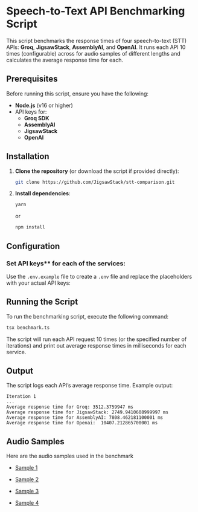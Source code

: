 # Speech-to-Text API Benchmarking Script

This script benchmarks the response times of four speech-to-text (STT) APIs: **Groq**, **JigsawStack**, **AssemblyAI**, and **OpenAI**. It runs each API 10 times (configurable) across for audio samples of different lengths and calculates the average response time for each.

## Prerequisites

Before running this script, ensure you have the following:

- **Node.js** (v16 or higher)
- API keys for:
  - **Groq SDK**
  - **AssemblyAI**
  - **JigsawStack**
  - **OpenAI**

## Installation

1. **Clone the repository** (or download the script if provided directly):
   ```bash
   git clone https://github.com/JigsawStack/stt-comparison.git
   ```

2. **Install dependencies**:
   ```bash
   yarn
   ```
   or
   ```bash
   npm install
   ```

## Configuration

### Set API keys** for each of the services:

Use the `.env.example` file to create a `.env` file and replace the placeholders with your actual API keys:


## Running the Script

To run the benchmarking script, execute the following command:

```bash
tsx benchmark.ts
```

The script will run each API request 10 times (or the specified number of iterations) and print out average response times in milliseconds for each service.

## Output

The script logs each API’s average response time. Example output:

```
Iteration 1
...
Average response time for Groq: 3512.3759947 ms
Average response time for JigsawStack: 2749.9410608999997 ms
Average response time for AssemblyAI: 7808.462181100001 ms
Average response time for Openai:  10407.212865700001 ms
```

## Audio Samples

Here are the audio samples used in the benchmark

- [Sample 1](https://uuvhpoxkzjnrvvajhnyb.supabase.co/storage/v1/object/sign/default/preview/stt-examples/stt_short_audio_sample_1.mp4?token=eyJhbGciOiJIUzI1NiIsInR5cCI6IkpXVCJ9.eyJ1cmwiOiJkZWZhdWx0L3ByZXZpZXcvc3R0LWV4YW1wbGVzL3N0dF9zaG9ydF9hdWRpb19zYW1wbGVfMS5tcDQiLCJpYXQiOjE3MzIyMDIzMDYsImV4cCI6MzE1NTMwMDY2NjMwNn0.I0-T5I-nkdeykmizHmq1Ut_Jjs66DxzApv2XbrV9MyM&t=2024-11-21T15%3A18%3A26.030Z)

- [Sample 2](https://uuvhpoxkzjnrvvajhnyb.supabase.co/storage/v1/object/sign/default/preview/stt-examples/stt_very_short_audio_sample_2.mp3?token=eyJhbGciOiJIUzI1NiIsInR5cCI6IkpXVCJ9.eyJ1cmwiOiJkZWZhdWx0L3ByZXZpZXcvc3R0LWV4YW1wbGVzL3N0dF92ZXJ5X3Nob3J0X2F1ZGlvX3NhbXBsZV8yLm1wMyIsImlhdCI6MTczMjIwMzIwNywiZXhwIjozMTU1MzAwNjY3MjA3fQ._R0cLbrIx_FUR3CMRYaUMj616diA_1fjWUcVq2vAONg&t=2024-11-21T15%3A33%3A27.154Z)

- [Sample 3](https://uuvhpoxkzjnrvvajhnyb.supabase.co/storage/v1/object/sign/default/preview/stt-examples/stt_long_audio_sample_3.mp3?token=eyJhbGciOiJIUzI1NiIsInR5cCI6IkpXVCJ9.eyJ1cmwiOiJkZWZhdWx0L3ByZXZpZXcvc3R0LWV4YW1wbGVzL3N0dF9sb25nX2F1ZGlvX3NhbXBsZV8zLm1wMyIsImlhdCI6MTczMjIwMjM0NywiZXhwIjozMTU1MzAwNjY2MzQ3fQ.KX1NxaFIfVRdWFsp1sToQNreRLzWIThJHYGyR6xcGbs&t=2024-11-21T15%3A19%3A07.592Z)

- [Sample 4](https://uuvhpoxkzjnrvvajhnyb.supabase.co/storage/v1/object/sign/default/preview/stt-examples/stt_mid_audio_sample_4.mp3?token=eyJhbGciOiJIUzI1NiIsInR5cCI6IkpXVCJ9.eyJ1cmwiOiJkZWZhdWx0L3ByZXZpZXcvc3R0LWV4YW1wbGVzL3N0dF9taWRfYXVkaW9fc2FtcGxlXzQubXAzIiwiaWF0IjoxNzMyMzE0NTI4LCJleHAiOjMxNTUzMDA3Nzg1Mjh9.GR75hn3x5J67Ar00I_PApUKht2BN9IZHzOKEXIOsF_U&t=2024-11-22T22%3A28%3A48.351Z)